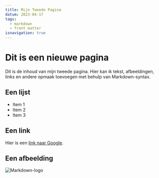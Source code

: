```yaml
---
title: Mijn Tweede Pagina
datum: 2023-04-17
tags:
  - markdown
  - front matter
isnavigation: true
---
```


# Dit is een nieuwe pagina

Dit is de inhoud van mijn tweede pagina. Hier kan ik tekst, afbeeldingen, links en andere opmaak toevoegen met behulp van Markdown-syntax.

## Een lijst

- Item 1
- Item 2
- Item 3

## Een link

Hier is een [link naar Google](https://www.google.com/).

## Een afbeelding

![Markdown-logo](https://upload.wikimedia.org/wikipedia/commons/4/48/Markdown-mark.svg)
